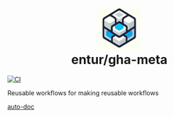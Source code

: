<h1 align="center">
      <img src="logo.png" width="96px" height="96px" />
      <br>entur/gha-meta<br>
</h1>

[![CI](https://github.com/entur/gha-meta/actions/workflows/ci.yml/badge.svg)](https://github.com/entur/gha-meta/actions/workflows/ci.yml)

Reusable workflows for making reusable workflows

[auto-doc](../README-auto-doc.md)
